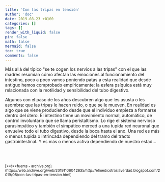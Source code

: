 ```yaml
---
title: 'Con las tripas en tensión'
author: 'doc'
date: 2019-08-23 +0100
categories: []
tags: []
render_with_liquid: false
pin: false
math: false
mermaid: false
toc: true
comments: false
---
```

Más allá del típico "se te cogen los nervios a las tripas" con el que las madres resumían cómo afectan las emociones al funcionamiento del intestino, poco a poco vamos poniendo patas a esta realidad que desde antiguo hemos comprobado empíricamente: la esfera psíquica está muy relacionada con la motilidad y sensibilidad del tubo digestivo.  

Algunos con el paso de los años descubren algo que les asusta o les asombra: que las tripas le hacen ruido, o que se le mueven. En realidad es algo que se viene produciendo desde que el individuo empieza a formarse dentro del útero. El intestino tiene un movimiento normal, automático, de control involuntario que se llama peristaltismo. Lo rige el sistema nervioso parasimpático y también el simpático merced a una tupida red neuronal que envuelve todo el tubo digestivo, desde la boca hasta el ano. Una red es más o menos tupida o intrincada dependiendo del tramo del tracto gastrointestinal. Y es más o menos activa dependiendo de nuestro estad…  

<br>
<br>
<br>
<small>[**!**fuente - archive.org](https://web.archive.org/web/20191106042635/http://elmedicotraslaverdad.blogspot.com/2019/08/con-las-tripas-en-tension.html)</small>  
